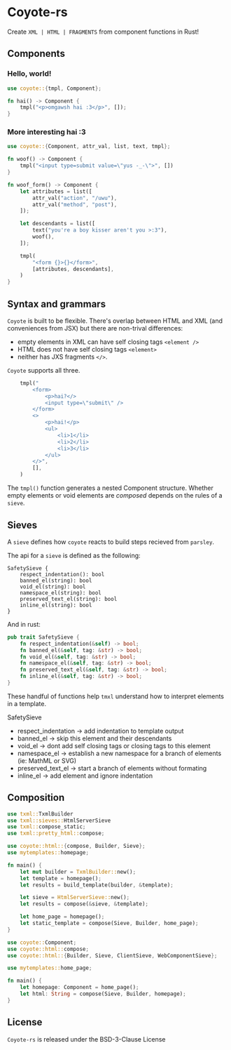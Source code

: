 # Coyote-rs

Create `XML | HTML | FRAGMENTS` from component functions in Rust!

## Components

### Hello, world!

```rust
use coyote::{tmpl, Component};

fn hai() -> Component {
    tmpl("<p>omgawsh hai :3</p>", []);
}
```

### More interesting hai :3

```rust
use coyote::{Component, attr_val, list, text, tmpl};

fn woof() -> Component {
    tmpl("<input type=submit value=\"yus -_-\">", [])
}

fn woof_form() -> Component {
    let attributes = list([
        attr_val("action", "/uwu"),
        attr_val("method", "post"),
    ]);

    let descendants = list([
        text("you're a boy kisser aren't you >:3"),
        woof(),
    ]);

    tmpl(
        "<form {}>{}</form>",
        [attributes, descendants],
    )
}
```

## Syntax and grammars

`Coyote` is built to be flexible. There's overlap between HTML and XML (and conveniences from JSX) but there are non-trival differences:
* empty elements in XML can have self closing tags `<element />`
* HTML does not have self closing tags `<element>`
* neither has JXS fragments `</>`.

`Coyote` supports all three.

```rs
    tmpl("
        <form>
            <p>hai?</>
            <input type=\"submit\" />
        </form>
        <>
            <p>hai!</p>
            <ul>
                <li>1</li>
                <li>2</li>
                <li>3</li>
            </ul>
        </>",
        [],
    )
```

The `tmpl()` function generates a nested Component structure. Whether empty elements or void elements are _composed_ depends on the rules of a `sieve`.

## Sieves

A `sieve` defines how `coyote` reacts to build steps recieved from `parsley`.

The api for a `sieve` is defined as the following:

```
SafetySieve {
    respect_indentation(): bool
    banned_el(string): bool
    void_el(string): bool
    namespace_el(string): bool
    preserved_text_el(string): bool
    inline_el(string): bool
}
```

And in rust:

```rs
pub trait SafetySieve {
    fn respect_indentation(&self) -> bool;
    fn banned_el(&self, tag: &str) -> bool;
    fn void_el(&self, tag: &str) -> bool;
    fn namespace_el(&self, tag: &str) -> bool;
    fn preserved_text_el(&self, tag: &str) -> bool;
    fn inline_el(&self, tag: &str) -> bool;
}
```

These handful of functions help `tmxl` understand how to interpret elements in a template.

SafetySieve
* respect_indentation -> add indentation to template output
* banned_el -> skip this element and their descendants
* void_el -> dont add self closing tags or closing tags to this element 
* namespace_el -> establish a new namespace for a branch of elements (ie: MathML or SVG)
* preserved_text_el -> start a branch of elements without formating
* inline_el -> add element and ignore indentation

## Composition

```rs
use txml::TxmlBuilder
use txml::sieves::HtmlServerSieve
use txml::compose_static;
use txml::pretty_html::compose;

use coyote::html::{compose, Builder, Sieve};
use mytemplates::homepage;

fn main() {
    let mut builder = TxmlBuilder::new();
    let template = homepage();
    let results = build_template(builder, &template);

    let sieve = HtmlServerSieve::new();
    let results = compose(&sieve, &template);

    let home_page = homepage();
    let static_template = compose(Sieve, Builder, home_page);
}
```



```rs
use coyote::Component;
use coyote::html::compose;
use coyote::html::{Builder, Sieve, ClientSieve, WebComponentSieve};

use mytemplates::home_page;

fn main() {
    let homepage: Component = home_page();
    let html: String = compose(Sieve, Builder, homepage);
}
```

## License

`Coyote-rs` is released under the BSD-3-Clause License

